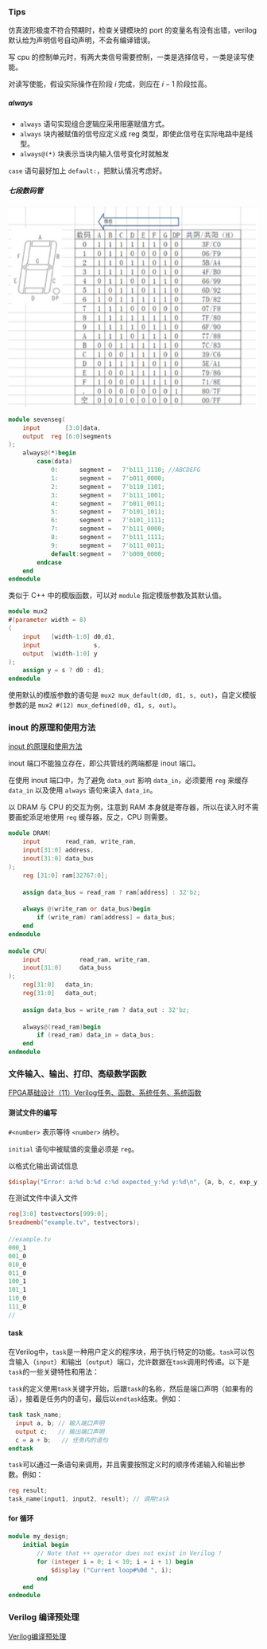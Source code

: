 ### Tips

仿真波形极度不符合预期时，检查关键模块的 port 的变量名有没有出错，verilog 默认给为声明信号自动声明，不会有编译错误。

写 cpu 的控制单元时，有两大类信号需要控制，一类是选择信号，一类是读写使能。

对读写使能，假设实际操作在阶段 $i$ 完成，则应在 $i-1$ 阶段拉高。

##### always

- ```always``` 语句实现组合逻辑应采用阻塞赋值方式。
- `always` 块内被赋值的信号应定义成 reg 类型，即使此信号在实际电路中是线型。
- `always@(*)` 块表示当块内输入信号变化时就触发



`case` 语句最好加上 `default:`，把默认情况考虑好。



##### 七段数码管

![七段数码管管线](七段数码管（二进制—字符）.png)

```verilog
module sevenseg(
	input		[3:0]data,
    output	reg	[6:0]segments
);
    always@(*)begin
        case(data)
            0:		segment = 	7'b111_1110; //ABCDEFG
            1:		segment = 	7'b011_0000;
			2:		segment = 	7'b110_1101;
            3:		segment = 	7'b111_1001;
            4:		segment = 	7'b011_0011;
            5:		segment = 	7'b101_1011;
            6:		segment = 	7'b101_1111;
            7:		segment = 	7'b111_0000;
            8:		segment = 	7'b111_1111;
            9:		segment = 	7'b111_0011;
            default:segment =	7'b000_0000;
        endcase
    end
endmodule
```



类似于 C++ 中的模版函数，可以对 `module` 指定模版参数及其默认值。

```verilog
module mux2 
#(parameter width = 8)
(
    input	[width-1:0]	d0,d1,
    input				s,
    output	[width-1:0] y
);
    assign y = s ? d0 : d1;
endmodule
```

使用默认的模版参数的语句是 `mux2 mux_default(d0, d1, s, out)`，自定义模版参数的是 `mux2 #(12) mux_defined(d0, d1, s, out)`。



### inout 的原理和使用方法

[inout 的原理和使用方法](https://blog.csdn.net/qq_46264636/article/details/134348540)

inout 端口不能独立存在，即公共管线的两端都是 inout 端口。

在使用 inout 端口中，为了避免 `data_out` 影响 `data_in`，必须要用 `reg` 来缓存 `data_in` 以及使用 `always` 语句来读入 `data_in`。

以 DRAM 与 CPU 的交互为例，注意到 RAM 本身就是寄存器，所以在读入时不需要画蛇添足地使用 `reg` 缓存器，反之，CPU 则需要。

```verilog
module DRAM(
    input 		read_ram, write_ram,
    input[31:0]	address,
    inout[31:0]	data_bus
);
    reg [31:0] ram[32767:0];
    
    assign data_bus = read_ram ? ram[address] : 32'bz;
    
    always @(write_ram or data_bus)begin
        if (write_ram) ram[address] = data_bus;
    end
endmodule

module CPU(
	input 			read_ram, write_ram,
    inout[31:0] 	data_buss
);
    reg[31:0]	data_in;
    reg[31:0]	data_out;
    
    assign data_bus = write_ram ? data_out : 32'bz;
    
    always@(read_ram)begin
        if (read_ram) data_in = data_bus;
    end
endmodule
```

### 文件输入、输出、打印、高级数学函数

[FPGA基础设计（11）Verilog任务、函数、系统任务、系统函数](https://blog.csdn.net/FPGADesigner/article/details/102871583)

#### 测试文件的编写

`#<number>` 表示等待 `<number>` 纳秒。

`initial` 语句中被赋值的变量必须是 `reg`。

以格式化输出调试信息

```verilog
$display("Error: a:%d b:%d c:%d expected_y:%d y:%d\n", {a, b, c, exp_y, y});
```

在测试文件中读入文件

```verilog
reg[3:0] testvectors[999:0];
$readmemb("example.tv", testvectors);

//example.tv
000_1
001_0
010_0
011_0
100_1
101_1
110_0
111_0
//

```
#### task

在Verilog中，`task`是一种用户定义的程序块，用于执行特定的功能。`task`可以包含输入（`input`）和输出（`output`）端口，允许数据在`task`调用时传递。以下是`task`的一些关键特性和用法：

`task`的定义使用`task`关键字开始，后跟`task`的名称，然后是端口声明（如果有的话），接着是任务内的语句，最后以`endtask`结束。例如：

```verilog
task task_name;
  input a, b; // 输入端口声明
  output c;   // 输出端口声明
  c = a + b;   // 任务内的语句
endtask
```
`task`可以通过一条语句来调用，并且需要按照定义时的顺序传递输入和输出参数。例如：
```verilog
reg result;
task_name(input1, input2, result); // 调用task
```
#### for 循环

```verilog
module my_design;
	initial begin
		// Note that ++ operator does not exist in Verilog !
		for (integer i = 0; i < 10; i = i + 1) begin
			$display ("Current loop#%0d ", i);
		end
	end
endmodule
```
### Verilog 编译预处理

[Verilog编译预处理](https://blog.csdn.net/first_bug/article/details/133888841)


